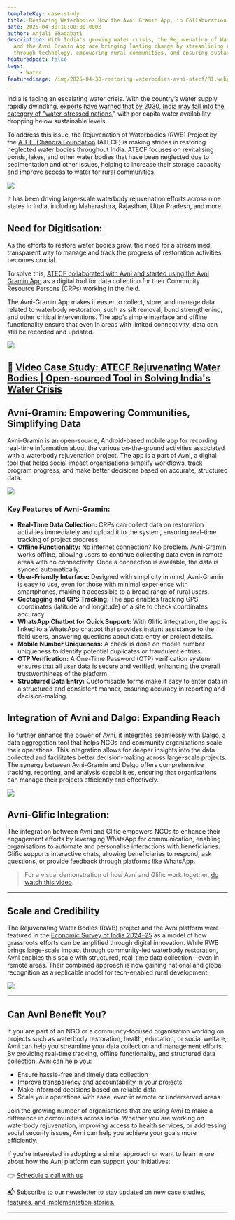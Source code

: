 ```yaml
---
templateKey: case-study
title: Restoring Waterbodies How the Avni Gramin App, in Collaboration with ATECF, is Making a Lasting Impact
date: 2025-04-30T10:00:00.000Z
author: Anjali Bhagabati
description: With India's growing water crisis, the Rejuvenation of Waterbodies Project by ATECF 
  and the Avni Gramin App are bringing lasting change by streamlining restoration efforts 
  through technology, empowering rural communities, and ensuring sustainable water access.
featuredpost: false
tags: 
    - Water
featuredimage: /img/2025-04-30-restoring-waterbodies-avni-atecf/R1.webp
---
```


India is facing an escalating water crisis. With the country’s water supply rapidly dwindling, [experts have warned that by 2030, India may fall into the category of "water-stressed nations](https://economictimes.indiatimes.com/news/economy/agriculture/by-2030-indias-water-demand-to-be-twice-the-available-supply-indicating-severe-water-scarcity-report/articleshow/64679218.cms?from=mdr)," with per capita water availability dropping below sustainable levels.

To address this issue, the Rejuvenation of Waterbodies (RWB) Project by the [A.T.E. Chandra Foundation](https://www.ategroup.com/csr/#tab2) (ATECF) is making strides in restoring neglected water bodies throughout India. ATECF focuses on revitalising ponds, lakes, and other water bodies that have been neglected due to sedimentation and other issues, helping to increase their storage capacity and improve access to water for rural communities.

<div style="width: 70%">
    <img src="/img/2025-04-30-restoring-waterbodies-avni-atecf/R1.webp">
</div>


It has been driving large-scale waterbody rejuvenation efforts across nine states in India, including Maharashtra, Rajasthan, Uttar Pradesh, and more.


## Need for Digitisation:

As the efforts to restore water bodies grow, the need for a streamlined, transparent way to manage and track the progress of restoration activities becomes crucial.

To solve this, [ATECF collaborated with Avni and started using the Avni Gramin App](https://projecttech4dev.org/waterbody-rejuvenation-project-a-t-e-chandra-foundation/) as a digital tool for data collection for their Community Resource Persons (CRPs) working in the field.

The Avni-Gramin App makes it easier to collect, store, and manage data related to waterbody restoration, such as silt removal, bund strengthening, and other critical interventions. The app’s simple interface and offline functionality ensure that even in areas with limited connectivity, data can still be recorded and updated.

<div style="width: 70%">
    <img src="/img/2025-04-30-restoring-waterbodies-avni-atecf/R3.webp">
</div>

## 🎥 [Video Case Study: ATECF Rejuvenating Water Bodies | Open-sourced Tool in Solving India's Water Crisis](https://www.youtube.com/watch?v=TRXE63EmLGY)


## Avni-Gramin: Empowering Communities, Simplifying Data

Avni-Gramin is an open-source, Android-based mobile app for recording real-time information about the various on-the-ground activities associated with a waterbody rejuvenation project. The app is a part of Avni, a digital tool that helps social impact organisations simplify workflows, track program progress, and make better decisions based on accurate, structured data.

<div style="width: 70%">
    <img src="/img/2025-04-30-restoring-waterbodies-avni-atecf/78.webp">
</div>

### Key Features of Avni-Gramin:

- **Real-Time Data Collection:** CRPs can collect data on restoration activities immediately and upload it to the system, ensuring real-time tracking of project progress.
- **Offline Functionality:** No internet connection? No problem. Avni-Gramin works offline, allowing users to continue collecting data even in remote areas with no connectivity. Once a connection is available, the data is synced automatically.
- **User-Friendly Interface:** Designed with simplicity in mind, Avni-Gramin is easy to use, even for those with minimal experience with smartphones, making it accessible to a broad range of rural users.
- **Geotagging and GPS Tracking:** The app enables tracking GPS coordinates (latitude and longitude) of a site to check coordinates accuracy.
- **WhatsApp Chatbot for Quick Support:** With Glific integration, the app is linked to a WhatsApp chatbot that provides instant assistance to the field users, answering questions about data entry or project details.
- **Mobile Number Uniqueness:** A check is done on mobile number uniqueness to identify potential duplicates or fraudulent entries.
- **OTP Verification:** A One-Time Password (OTP) verification system ensures that all user data is secure and verified, enhancing the overall trustworthiness of the platform.
- **Structured Data Entry:** Customisable forms make it easy to enter data in a structured and consistent manner, ensuring accuracy in reporting and decision-making.


## Integration of Avni and Dalgo: Expanding Reach

To further enhance the power of Avni, it integrates seamlessly with Dalgo, a data aggregation tool that helps NGOs and community organisations scale their operations. This integration allows for deeper insights into the data collected and facilitates better decision-making across large-scale projects. The synergy between Avni-Gramin and Dalgo offers comprehensive tracking, reporting, and analysis capabilities, ensuring that organisations can manage their projects efficiently and effectively.

<div style="width: 70%">
    <img src="/img/2025-04-30-restoring-waterbodies-avni-atecf/R2.webp">
</div>

## Avni-Glific Integration:

The integration between Avni and Glific empowers NGOs to enhance their engagement efforts by leveraging WhatsApp for communication, enabling organisations to automate and personalise interactions with beneficiaries. Glific supports interactive chats, allowing beneficiaries to respond, ask questions, or provide feedback through platforms like WhatsApp.

> For a visual demonstration of how Avni and Glific work together, [do watch this video](https://www.youtube.com/watch?v=MufJOHVUQh0).

---

## Scale and Credibility

The Rejuvenating Water Bodies (RWB) project and the Avni platform were featured in the [Economic Survey of India 2024–25](https://www.indiabudget.gov.in/economicsurvey/doc/eschapter/echap09.pdf) as a model of how grassroots efforts can be amplified through digital innovation. While RWB brings large-scale impact through community-led waterbody restoration, Avni enables this scale with structured, real-time data collection—even in remote areas. Their combined approach is now gaining national and global recognition as a replicable model for tech-enabled rural development. 

<div style="width: 70%">
    <img src="/img/2025-04-30-restoring-waterbodies-avni-atecf/ATECF_ES.jpeg">
</div>

---

## Can Avni Benefit You?

If you are part of an NGO or a community-focused organisation working on projects such as waterbody restoration, health, education, or social welfare, Avni can help you streamline your data collection and management efforts. By providing real-time tracking, offline functionality, and structured data collection, Avni can help you:

- Ensure hassle-free and timely data collection
- Improve transparency and accountability in your projects
- Make informed decisions based on reliable data
- Scale your operations with ease, even in remote or underserved areas

Join the growing number of organisations that are using Avni to make a difference in communities across India. Whether you are working on waterbody rejuvenation, improving access to health services, or addressing social security issues, Avni can help you achieve your goals more efficiently.

If you're interested in adopting a similar approach or want to learn more about how the Avni platform can support your initiatives:

👉 [Schedule a call with us](https://calendly.com/avnisupport-samanvayfoundation/product-demo-and-discussion?embed_domain=avniproject.org&embed_type=PopupText)

📬 [Subscribe to our newsletter to stay updated on new case studies, features, and implementation stories.](https://avniproject.us17.list-manage.com/subscribe?u=5f3876f49a7603817af2856b9&id=c9fdedc9e7)

---

